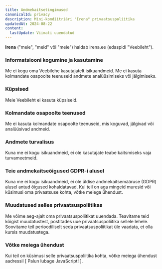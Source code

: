 ```yaml
---
title: Andmekaitsetingimused
canonicalId: privacy
description: Mini-kondiitriäri "Irena" privaatsuspoliitika
updatedAt: 2024-08-22
content:
  lastUpdate: Viimati uuendatud
---
```


**Irena** ("meie", "meid" või "meie") haldab irena.ee (edaspidi "Veebileht").

### Informatsiooni kogumine ja kasutamine

Me ei kogu oma Veebilehe kasutajatelt isikuandmeid. Me ei kasuta kolmandate osapoolte teenuseid andmete analüüsimiseks või jälgimiseks.

### Küpsised

Meie Veebileht ei kasuta küpsiseid.

### Kolmandate osapoolte teenused

Me ei kasuta kolmandate osapoolte teenuseid, mis koguvad, jälgivad või analüüsivad andmeid.

### Andmete turvalisus

Kuna me ei kogu isikuandmeid, ei ole kasutajate teabe kaitsmiseks vaja turvameetmeid.

### Teie andmekaitseõigused GDPR-i alusel

Kuna me ei kogu isikuandmeid, ei ole üldise andmekaitsemääruse (GDPR) alusel antud õigused kohaldatavad. Kui teil on aga mingeid muresid või küsimusi oma privaatsuse kohta, võtke meiega ühendust.

### Muudatused selles privaatsuspoliitikas

Me võime aeg-ajalt oma privaatsuspoliitikat uuendada. Teavitame teid kõigist muudatustest, postitades uue privaatsuspoliitika sellele lehele. Soovitame teil perioodiliselt seda privaatsuspoliitikat üle vaadata, et olla kursis muudatustega.

### Võtke meiega ühendust

Kui teil on küsimusi selle privaatsuspoliitika kohta, võtke meiega ühendust aadressil <span id="email-placeholder">[ Palun lubage JavaScript! ]</span>.
